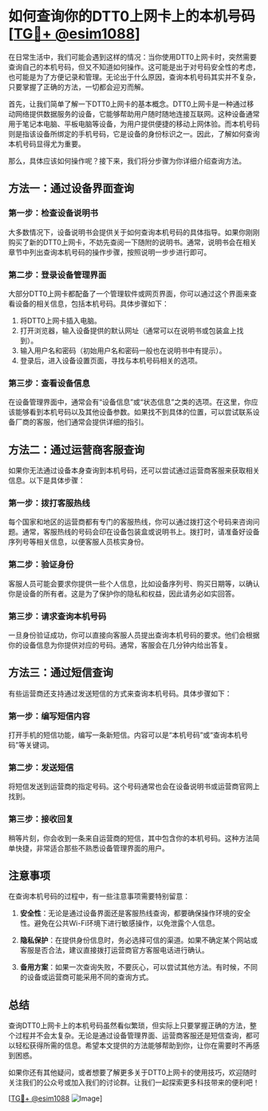 # 如何查询你的DTT0上网卡上的本机号码[[TG💪+ @esim1088](https://t.me/s/esim1088)]

在日常生活中，我们可能会遇到这样的情况：当你使用DTT0上网卡时，突然需要查询自己的本机号码，但又不知道如何操作。这可能是出于对号码安全性的考虑，也可能是为了方便记录和管理。无论出于什么原因，查询本机号码其实并不复杂，只要掌握了正确的方法，一切都会迎刃而解。

首先，让我们简单了解一下DTT0上网卡的基本概念。DTT0上网卡是一种通过移动网络提供数据服务的设备，它能够帮助用户随时随地连接互联网。这种设备通常用于笔记本电脑、平板电脑等设备，为用户提供便捷的移动上网体验。而本机号码则是指该设备所绑定的手机号码，它是设备的身份标识之一。因此，了解如何查询本机号码显得尤为重要。

那么，具体应该如何操作呢？接下来，我们将分步骤为你详细介绍查询方法。

## 方法一：通过设备界面查询

### 第一步：检查设备说明书
大多数情况下，设备说明书会提供关于如何查询本机号码的具体指导。如果你刚刚购买了新的DTT0上网卡，不妨先查阅一下随附的说明书。通常，说明书会在相关章节中列出查询本机号码的操作步骤，按照说明一步步进行即可。

### 第二步：登录设备管理界面
大部分DTT0上网卡都配备了一个管理软件或网页界面，你可以通过这个界面来查看设备的相关信息，包括本机号码。具体步骤如下：
1. 将DTT0上网卡插入电脑。
2. 打开浏览器，输入设备提供的默认网址（通常可以在说明书或包装盒上找到）。
3. 输入用户名和密码（初始用户名和密码一般也在说明书中有提示）。
4. 登录后，进入设备设置页面，寻找与本机号码相关的选项。

### 第三步：查看设备信息
在设备管理界面中，通常会有“设备信息”或“状态信息”之类的选项。在这里，你应该能够看到本机号码以及其他设备参数。如果找不到具体的位置，可以尝试联系设备厂商的客服，他们通常会提供详细的指引。

## 方法二：通过运营商客服查询

如果你无法通过设备本身查询到本机号码，还可以尝试通过运营商客服来获取相关信息。以下是具体步骤：

### 第一步：拨打客服热线
每个国家和地区的运营商都有专门的客服热线，你可以通过拨打这个号码来咨询问题。通常，客服热线的号码会印在设备包装盒或说明书上。拨打时，请准备好设备序列号等相关信息，以便客服人员核实身份。

### 第二步：验证身份
客服人员可能会要求你提供一些个人信息，比如设备序列号、购买日期等，以确认你是设备的所有者。这是为了保护你的隐私和权益，因此请务必如实回答。

### 第三步：请求查询本机号码
一旦身份验证成功，你可以直接向客服人员提出查询本机号码的要求。他们会根据你的设备信息为你提供对应的号码。通常，客服会在几分钟内给出答复。

## 方法三：通过短信查询

有些运营商还支持通过发送短信的方式来查询本机号码。具体步骤如下：

### 第一步：编写短信内容
打开手机的短信功能，编写一条新短信。内容可以是“本机号码”或“查询本机号码”等关键词。

### 第二步：发送短信
将短信发送到运营商的指定号码。这个号码通常也会在设备说明书或运营商官网上找到。

### 第三步：接收回复
稍等片刻，你会收到一条来自运营商的短信，其中包含你的本机号码。这种方法简单快捷，非常适合那些不熟悉设备管理界面的用户。

## 注意事项

在查询本机号码的过程中，有一些注意事项需要特别留意：

1. **安全性**：无论是通过设备界面还是客服热线查询，都要确保操作环境的安全性。避免在公共Wi-Fi环境下进行敏感操作，以免泄露个人信息。

2. **隐私保护**：在提供身份信息时，务必选择可信的渠道。如果不确定某个网站或客服是否合法，建议直接拨打运营商官方客服电话进行确认。

3. **备用方案**：如果一次查询失败，不要灰心，可以尝试其他方法。有时候，不同的设备或运营商可能采用不同的查询方式。

## 总结

查询DTT0上网卡上的本机号码虽然看似繁琐，但实际上只要掌握正确的方法，整个过程并不会太复杂。无论是通过设备管理界面、运营商客服还是短信查询，都可以轻松获得所需的信息。希望本文提供的方法能够帮助到你，让你在需要时不再感到困惑。

如果你还有其他疑问，或者想要了解更多关于DTT0上网卡的使用技巧，欢迎随时关注我们的公众号或加入我们的讨论群。让我们一起探索更多科技带来的便利吧！

[[TG💪+ @esim1088](https://t.me/s/esim1088) ![Image](https://i.postimg.cc/4NQfJmqS/Snipaste-2025-05-13-00-14-12.png)]